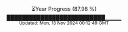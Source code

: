 <p align="center">
⏳Year Progress (87.98 %)<br>
██████████████████████████▁▁▁▁ <br>
<sub>Updated: Mon, 18 Nov 2024 00:12:49 GMT</sub>
</p>

